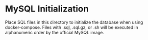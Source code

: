 # MySQL Initialization

Place SQL files in this directory to initialize the database when using docker-compose. Files with .sql, .sql.gz, or .sh will be executed in alphanumeric order by the official MySQL image.

